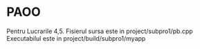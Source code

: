 # PAOO

Pentru Lucrarile 4,5. Fisierul sursa este in project/subpro1/pb.cpp  
Executabilul este in project/build/subpro1/myapp
